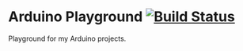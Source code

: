 Arduino Playground [![Build Status](https://travis-ci.org/westphahl/arduino-playground.png)](https://travis-ci.org/westphahl/arduino-playground)
==================

Playground for my Arduino projects.
